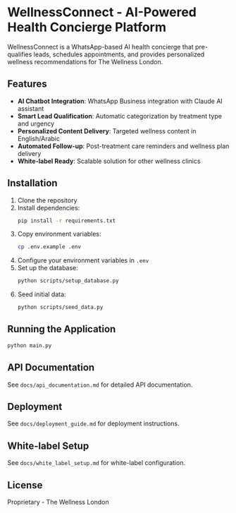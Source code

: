 # WellnessConnect - AI-Powered Health Concierge Platform

WellnessConnect is a WhatsApp-based AI health concierge that pre-qualifies leads, schedules appointments, and provides personalized wellness recommendations for The Wellness London.

## Features

- **AI Chatbot Integration**: WhatsApp Business integration with Claude AI assistant
- **Smart Lead Qualification**: Automatic categorization by treatment type and urgency
- **Personalized Content Delivery**: Targeted wellness content in English/Arabic
- **Automated Follow-up**: Post-treatment care reminders and wellness plan delivery
- **White-label Ready**: Scalable solution for other wellness clinics

## Installation

1. Clone the repository
2. Install dependencies:
   ```bash
   pip install -r requirements.txt
   ```
3. Copy environment variables:
   ```bash
   cp .env.example .env
   ```
4. Configure your environment variables in `.env`
5. Set up the database:
   ```bash
   python scripts/setup_database.py
   ```
6. Seed initial data:
   ```bash
   python scripts/seed_data.py
   ```

## Running the Application

```bash
python main.py
```

## API Documentation

See `docs/api_documentation.md` for detailed API documentation.

## Deployment

See `docs/deployment_guide.md` for deployment instructions.

## White-label Setup

See `docs/white_label_setup.md` for white-label configuration.

## License

Proprietary - The Wellness London